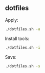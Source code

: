 ## dotfiles

Apply:

```bash
./dotfiles.sh -a
```

Install tools:

```bash
./dotfiles.sh -i
```

Save:

```bash
./dotfiles.sh -s
```
